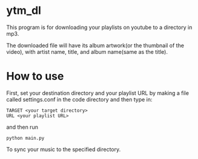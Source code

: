 # ytm_dl

This program is for downloading your playlists on youtube to a directory in mp3. 

The downloaded file will have its album artwork(or the thumbnail of the video), with artist name, title, and album name(same as the title).

# How to use

First, set your destination directory and your playlist URL by making a file called settings.conf in the code directory and then type in:

```
TARGET <your target directory>
URL <your playlist URL>
```

and then run

```
python main.py
```

To sync your music to the specified directory.